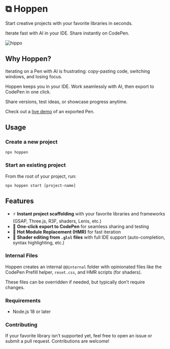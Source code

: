 # ⧉ Hoppen

Start creative projects with your favorite libraries in seconds.

Iterate fast with AI in your IDE. Share instantly on CodePen.

![hippo](https://media2.giphy.com/media/v1.Y2lkPTc5MGI3NjExd3Y3ZTY1YmptbnAyajdjMXo5cGVnbTg0Y2trbnpzazhoOHZ3OTJ2eCZlcD12MV9pbnRlcm5hbF9naWZfYnlfaWQmY3Q9Zw/4ii7IOWA9OcjH3XMtd/giphy.gif)

## Why Hoppen?

Iterating on a Pen with AI is frustrating: copy-pasting code, switching windows, and losing focus.

Hoppen keeps you in your IDE. Work seamlessly with AI, then export to CodePen in one click.

Share versions, test ideas, or showcase progress anytime.

Check out a [live demo](https://codepen.io/loiclaudet/pen/empyogQ) of an exported Pen.

## Usage

### Create a new project

```terminal
npx hoppen
```

### Start an existing project

From the root of your project, run:

```terminal
npx hoppen start [project-name]
```

## Features

- ⚡ **Instant project scaffolding** with your favorite libraries and frameworks (GSAP, Three.js, R3F, shaders, Lenis, etc.)
- 🔄 **One‑click export to CodePen** for seamless sharing and testing
- 🚀 **Hot Module Replacement (HMR)** for fast iteration
- 🎨 **Shader editing from `.glsl` files** with full IDE support (auto-completion, syntax highlighting, etc.)

### Internal Files

Hoppen creates an internal `@@internal` folder with opinionated files like the CodePen Prefill helper, `reset.css`, and HMR scripts (for shaders).

These files can be overridden if needed, but typically don’t require changes.

### Requirements

- Node.js 18 or later

### Contributing

If your favorite library isn’t supported yet, feel free to open an issue or submit a pull request. Contributions are welcome!
